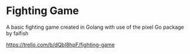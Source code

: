 # Fighting Game

A basic fighting game created in Golang with use of the pixel Go package by faifish

<https://trello.com/b/dQbI8hpF/fighting-game>
